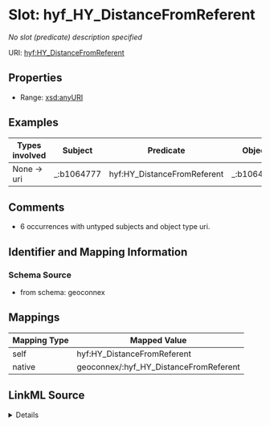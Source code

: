 

# Slot: hyf_HY_DistanceFromReferent


_No slot (predicate) description specified_





URI: [hyf:HY_DistanceFromReferent](https://www.opengis.net/def/schema/hy_features/hyfHY_DistanceFromReferent)



<!-- no inheritance hierarchy -->








## Properties

* Range: [xsd:anyURI](xsd:anyURI)






## Examples

| Types involved | Subject | Predicate | Object |
| --- | --- | --- | --- |
| None → uri | _:b1064777 | hyf:HY_DistanceFromReferent | _:b1064778 |


## Comments

* 6 occurrences with untyped subjects and object type uri.

## Identifier and Mapping Information







### Schema Source


* from schema: geoconnex




## Mappings

| Mapping Type | Mapped Value |
| ---  | ---  |
| self | hyf:HY_DistanceFromReferent |
| native | geoconnex/:hyf_HY_DistanceFromReferent |




## LinkML Source

<details>
```yaml
name: hyf_HY_DistanceFromReferent
description: No slot (predicate) description specified
comments:
- 6 occurrences with untyped subjects and object type uri.
examples:
- description: None → uri
  object:
    example_object: _:b1064778
    example_predicate: hyf:HY_DistanceFromReferent
    example_subject: _:b1064777
from_schema: geoconnex
rank: 1000
slot_uri: hyf:HY_DistanceFromReferent
alias: hyf_HY_DistanceFromReferent
range: uri

```
</details>